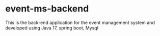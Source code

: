 # event-ms-backend
This is the back-end application for the event management system and developed using Java 17, spring boot, Mysql
